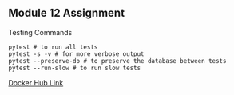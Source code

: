 ## Module 12 Assignment

Testing Commands
```
pytest # to run all tests
pytest -s -v # for more verbose output
pytest --preserve-db # to preserve the database between tests
pytest --run-slow # to run slow tests
```

[Docker Hub Link ](https://hub.docker.com/repository/docker/tdeans/module12/general)